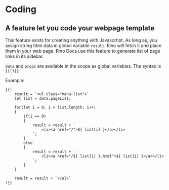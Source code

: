 # Coding

## A feature let you code your webpage template

This feature exists for creating anything with Javascrtipt.
As long as, you assign string html data in global variable `result`.
Rino will fetch it and place them in your web page. Rino Docs use this feature to generate list of page links in its sidebar.

`data` and `props` are available in the scope as global variables.
The syntax is `{{()}}`

Example:

```
{{(
    result = `<ul class="menu-list">`
    let list = data.pageList;

    for(let i = 0; i < list.length; i++)
    {
        if(i == 0)
        {
            result = result + `
                <li><a href="/">${ list[i] }</a></li>
            `;
        }
        else
        {
            result = result + `
                <li><a href="/${ list[i] }.html">${ list[i] }</a></li>
            `;
        }
    }

    result = result + `</ul>`
)}}
```
